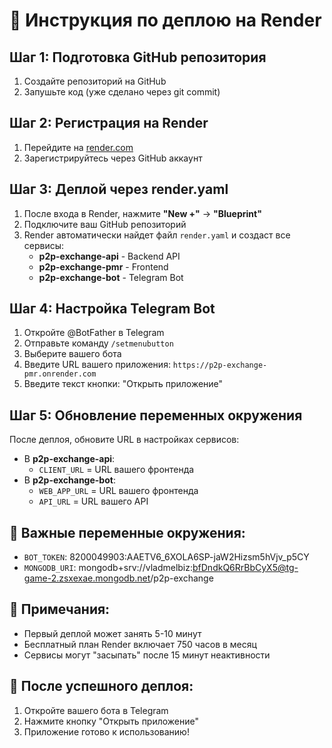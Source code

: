 # 🚀 Инструкция по деплою на Render

## Шаг 1: Подготовка GitHub репозитория
1. Создайте репозиторий на GitHub
2. Запушьте код (уже сделано через git commit)

## Шаг 2: Регистрация на Render
1. Перейдите на [render.com](https://render.com)
2. Зарегистрируйтесь через GitHub аккаунт

## Шаг 3: Деплой через render.yaml
1. После входа в Render, нажмите **"New +"** → **"Blueprint"**
2. Подключите ваш GitHub репозиторий
3. Render автоматически найдет файл `render.yaml` и создаст все сервисы:
   - **p2p-exchange-api** - Backend API
   - **p2p-exchange-pmr** - Frontend 
   - **p2p-exchange-bot** - Telegram Bot

## Шаг 4: Настройка Telegram Bot
1. Откройте @BotFather в Telegram
2. Отправьте команду `/setmenubutton`
3. Выберите вашего бота
4. Введите URL вашего приложения: `https://p2p-exchange-pmr.onrender.com`
5. Введите текст кнопки: "Открыть приложение"

## Шаг 5: Обновление переменных окружения
После деплоя, обновите URL в настройках сервисов:
- В **p2p-exchange-api**: 
  - `CLIENT_URL` = URL вашего фронтенда
- В **p2p-exchange-bot**:
  - `WEB_APP_URL` = URL вашего фронтенда
  - `API_URL` = URL вашего API

## 🔑 Важные переменные окружения:
- `BOT_TOKEN`: 8200049903:AAETV6_6XOLA6SP-jaW2Hizsm5hVjv_p5CY
- `MONGODB_URI`: mongodb+srv://vladmelbiz:bfDndkQ6RrBbCyX5@tg-game-2.zsxexae.mongodb.net/p2p-exchange

## 📝 Примечания:
- Первый деплой может занять 5-10 минут
- Бесплатный план Render включает 750 часов в месяц
- Сервисы могут "засыпать" после 15 минут неактивности

## 🎉 После успешного деплоя:
1. Откройте вашего бота в Telegram
2. Нажмите кнопку "Открыть приложение"
3. Приложение готово к использованию!